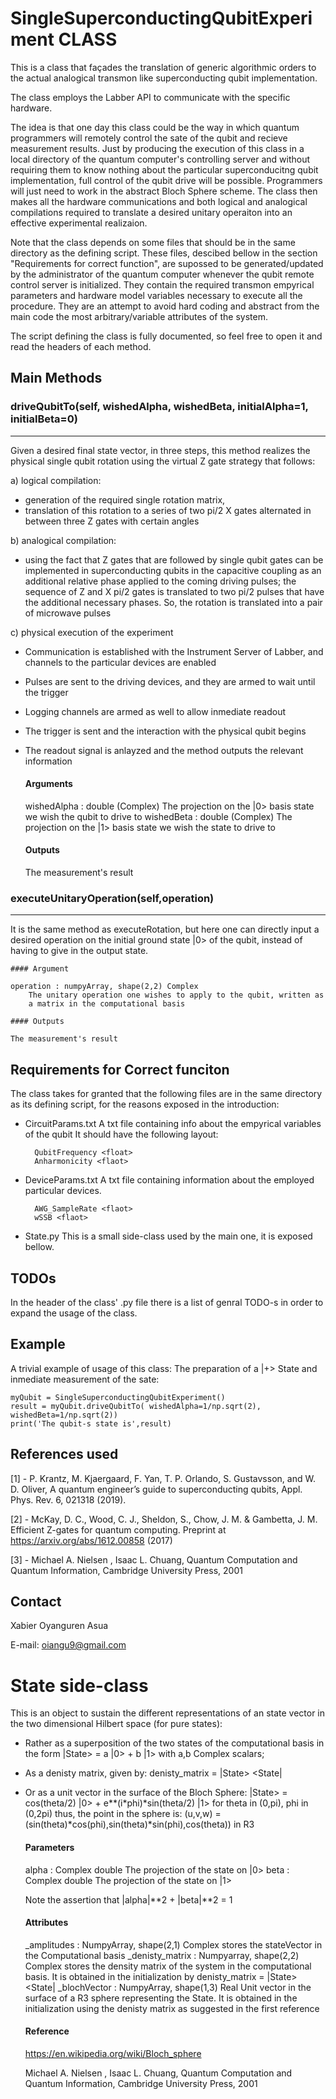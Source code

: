 # SingleSuperconductingQubitExperiment CLASS

This is a class that façades the translation of generic algorithmic orders
to the actual analogical transmon like superconducting qubit implementation.

The class employs the Labber API to communicate with the specific hardware.

The idea is that one day this class could be the way in which quantum programmers
will remotely control the sate of the qubit and recieve measurement
results. Just by producing the execution of this class in a local directory of 
the quantum computer's controlling server and without requiring them to know 
nothing about the particular superconducitng
qubit implementation, full control of the qubit drive will be possible. 
Programmers will just need to work in the abstract Bloch Sphere scheme.
The class then makes all the hardware communications and both logical and analogical
compilations required to translate a desired unitary operaiton into an effective
experimental realizaion.

Note that the class depends on some files that should be in the same directory
as the defining script. These files, descibed bellow in the section "Requirements
for correct function", are supossed to be generated/updated by the administrator of
the quantum computer whenever the qubit remote control server is initialized.
They contain the required transmon empyrical parameters and hardware model
variables necessary to execute all the procedure. They are an attempt to avoid
hard coding and abstract from the main code the most arbitrary/variable attributes
of the system. 

The script defining the class is fully documented, so feel free to open it
and read the headers of each method.

## Main Methods

### driveQubitTo(self, wishedAlpha, wishedBeta, initialAlpha=1, initialBeta=0)
-----------------------------------------------------------------
Given a desired final state vector, in three steps, this method
realizes the physical single qubit rotation using the virtual Z gate
strategy that follows: 
    
a) logical compilation:
 - generation of the required single rotation matrix, 
 - translation of this rotation to a series of two pi/2 X gates 
 alternated in between three Z gates with certain angles
 
b) analogical compilation:
 - using the fact that Z gates that are followed by single qubit gates
 can be implemented in superconducting qubits in the capacitive coupling
 as an additional relative phase applied to the coming driving pulses;
 the sequence of Z and X pi/2 gates is translated to two pi/2 pulses
 that have the additional necessary phases. So, the rotation is
 translated into a pair of microwave pulses
 
c) physical execution of the experiment
 - Communication is established with the Instrument Server of Labber, 
 and channels to the particular devices are enabled
 - Pulses are sent to the driving devices, and they are armed to wait
 until the trigger
 - Logging channels are armed as well to allow inmediate readout
 - The trigger is sent and the interaction with the physical qubit begins
 - The readout signal is anlayzed and the method outputs the relevant
 information
 
     #### Arguments
     
     wishedAlpha : double (Complex)
         The projection on the |0> basis state we wish the qubit to drive to
     wishedBeta : double (Complex)
         The projection on the |1> basis state we wish the state to drive to
    
     #### Outputs
     
     The measurement's result
 
### executeUnitaryOperation(self,operation)
-------------------------------------------
It is the same method as executeRotation, but here one can directly
input a desired operation on the initial ground state |0> of the qubit,
instead of having to give in the output state.

    #### Argument

    operation : numpyArray, shape(2,2) Complex
        The unitary operation one wishes to apply to the qubit, written as
        a matrix in the computational basis
    
    #### Outputs
    
    The measurement's result 

## Requirements for Correct funciton

The class takes for granted that the following files are in the same directory
as its defining script, for the reasons exposed in the introduction:

- CircuitParams.txt
    A txt file containing info about the empyrical variables of the qubit
    It should have the following layout:    

        QubitFrequency <float>
        Anharmonicity <flaot>
        
- DeviceParams.txt
    A txt file containing information about the employed particular devices.
    
        AWG_SampleRate <flaot>
        wSSB <flaot>

- State.py
    This is a small side-class used by the main one, it is exposed bellow. 

## TODOs

In the header of the class' .py file there is a list of genral TODO-s in order
to expand the usage  of the class.

## Example

A trivial example of usage of this class: The preparation of a |+> State and 
inmediate measurement of the sate:
        
    myQubit = SingleSuperconductingQubitExperiment()
    result = myQubit.driveQubitTo( wishedAlpha=1/np.sqrt(2), wishedBeta=1/np.sqrt(2))
    print('The qubit-s state is',result)

## References used

[1] - P. Krantz, M. Kjaergaard, F. Yan, T. P. Orlando, S. Gustavsson, and
    W. D. Oliver, A quantum engineer’s guide to superconducting qubits, 
    Appl. Phys. Rev. 6, 021318 (2019).
    
[2] - McKay, D. C., Wood, C. J., Sheldon, S., Chow, J. M. & Gambetta, J. M. 
Efficient Z-gates for quantum computing. Preprint at 
https://arxiv.org/abs/1612.00858 (2017)
    
[3] - Michael A. Nielsen , Isaac L. Chuang, Quantum Computation and Quantum 
Information, Cambridge University Press, 2001

## Contact

Xabier Oyanguren Asua 

E-mail: <oiangu9@gmail.com>

# State side-class

This is an object to sustain the different representations of an state vector
in the two dimensional Hilbert space (for pure states):
    
  - Rather as a superposition of the two states of the computational basis
in the form |State> = a |0> + b |1> with a,b Complex scalars;
  - As a denisty matrix, given by:
      denisty_matrix = |State> <State|
  - Or as a unit vector in the surface of the Bloch Sphere: 
    |State> = cos(theta/2) |0> + e**(i*phi)*sin(theta/2) |1>
    for theta in (0,pi), phi in (0,2pi)
    thus, the point in the sphere is:
        (u,v,w) = (sin(theta)*cos(phi),sin(theta)*sin(phi),cos(theta)) in R3
    
    #### Parameters
    alpha : Complex double
        The projection of the state on |0>
    beta : Complex double
        The projection of the state on |1>
    
    Note the assertion that |alpha|**2 + |beta|**2 = 1
    
    #### Attributes
    
    _amplitudes : NumpyArray, shape(2,1) Complex
        stores the stateVector in the Computational basis
    _denisty_matrix : Numpyarray, shape(2,2) Complex
        stores the density matrix of the system in the computational basis. It
        is obtained in the initialization by denisty_matrix = |State> <State|
    _blochVector : NumpyArray, shape(1,3) Real
        Unit vector in the surface of a R3 sphere representing the State.
        It is obtained in the initialization using the denisty matrix as
        suggested in the first reference
        
    #### Reference
    
    https://en.wikipedia.org/wiki/Bloch_sphere
    
    Michael A. Nielsen , Isaac L. Chuang, Quantum Computation and Quantum 
        Information, Cambridge University Press, 2001
    
    
